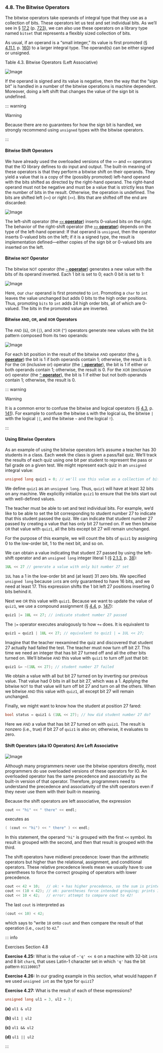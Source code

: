 <h3 id="filepos1120642">4.8. The Bitwise Operators</h3>
<p>The bitwise operators take operands of integral type that they use as a collection of bits. These operators let us test and set individual bits. As we’ll see in § <a href="164-17.2._the_bitset_type.html#filepos4603212">17.2</a> (p. <a href="164-17.2._the_bitset_type.html#filepos4603212">723</a>), we can also use these operators on a library type named <code>bitset</code> that represents a flexibly sized collection of bits.</p>
<p>As usual, if an operand is a “small integer,” its value is first promoted (§ <a href="049-4.11._type_conversions.html#filepos1162796">4.11.1</a>, p. <a href="049-4.11._type_conversions.html#filepos1162796">160</a>) to a larger integral type. The operand(s) can be either signed or unsigned.</p>
<p><a id="filepos1121570"></a>Table 4.3. Bitwise Operators (Left Associative)</p>
<img alt="Image" src="/images/00032.jpg"/>
<p>If the operand is signed and its value is negative, then the way that the “sign bit” is handled in a number of the bitwise operations is machine dependent. Moreover, doing a left shift that changes the value of the sign bit is undefined.</p>

::: warning
<p>Warning</p>
<p>Because there are no guarantees for how the sign bit is handled, we strongly recommend using <code>unsigned</code> types with the bitwise operators.</p>
:::

<h4>Bitwise Shift Operators</h4>
<p>We have already used the overloaded versions of the <code>&gt;&gt;</code> and <code>&lt;&lt;</code> operators that the IO library defines to do input and output. The built-in meaning of these operators is that they perform a bitwise shift on their operands. They yield a value that is a copy of the (possibly promoted) left-hand operand with the bits shifted as directed by the right-hand operand. The right-hand operand must not be negative and must be a value that is strictly less than the number of bits in the result. Otherwise, the operation is undefined. The bits are shifted left (<code>&lt;&lt;</code>) or right (<code>&gt;&gt;</code>). Bits that are shifted off the end are discarded:</p>
<img alt="Image" src="/images/00033.jpg"/>
<p>The left-shift operator (the <a href="052-defined_terms.html#filepos1228184" id="filepos1123791"><code>&lt;&lt;</code>
<strong>operator</strong></a>) inserts 0-valued bits on the right. The behavior of the right-shift operator (the <a href="052-defined_terms.html#filepos1229053" id="filepos1124082"><code>&gt;&gt;</code>
<strong>operator</strong></a>) depends on the type of the left-hand operand: If that operand is <code>unsigned</code>, then the operator inserts 0-valued <a id="filepos1124464"></a>bits on the left; if it is a signed type, the result is implementation defined—either copies of the sign bit or 0-valued bits are inserted on the left.</p>
<h4>Bitwise <small>NOT</small> Operator</h4>
<p>The bitwise <small>NOT</small> operator (the <a href="052-defined_terms.html#filepos1229657" id="filepos1124838"><code>~</code>
<strong>operator</strong></a>) generates a new value with the bits of its operand inverted. Each 1 bit is set to 0; each 0 bit is set to 1:</p>
<img alt="Image" src="/images/00034.jpg"/>
<p>Here, our <code>char</code> operand is first promoted to <code>int</code>. Promoting a <code>char</code> to <code>int</code> leaves the value unchanged but adds 0 bits to the high order positions. Thus, promoting <code>bits</code> to <code>int</code> adds 24 high order bits, all of which are 0-valued. The bits in the promoted value are inverted.</p>
<h4>Bitwise <small>AND</small>, <small>OR</small>, and <small>XOR</small> Operators</h4>
<p>The <small>AND</small> (<code>&amp;</code>), <small>OR</small> (<code>|</code>), and <small>XOR</small> (<code>^</code>) operators generate new values with the bit pattern composed from its two operands:</p>
<img alt="Image" src="/images/00035.jpg"/>
<p>For each bit position in the result of the bitwise <small>AND</small> operator (the <a href="052-defined_terms.html#filepos1224608" id="filepos1126738"><code>&amp;</code>
<strong>operator</strong></a>) the bit is 1 if both operands contain 1; otherwise, the result is 0. For the <small>OR</small> (inclusive or) operator (the <a href="052-defined_terms.html#filepos1226189" id="filepos1127068"><code>|</code>
<strong>operator</strong></a>), the bit is 1 if either or both operands contain 1; otherwise, the result is 0. For the <small>XOR</small> (exclusive or) operator (the <a href="052-defined_terms.html#filepos1225089" id="filepos1127406"><code>^</code>
<strong>operator</strong></a>), the bit is 1 if either but not both operands contain 1; otherwise, the result is 0.</p>

::: warning
<p>Warning</p>
<p>It is a common error to confuse the bitwise and logical operators (§ <a href="041-4.3._logical_and_relational_operators.html#filepos1044115">4.3</a>, p. <a href="041-4.3._logical_and_relational_operators.html#filepos1044115">141</a>). For example to confuse the bitwise <code>&amp;</code> with the logical <code>&amp;&amp;</code>, the bitwise <code>|</code> with the logical <code>||</code>, and the bitwise <code>~</code> and the logical <code>!</code>).</p>
:::

<h4>Using Bitwise Operators</h4>
<p>As an example of using the bitwise operators let’s assume a teacher has 30 students in a class. Each week the class is given a pass/fail quiz. We’ll track the results of each quiz using one bit per student to represent the pass or fail grade on a given test. We might represent each quiz in an <code>unsigned</code> integral value:</p>

```c++
unsigned long quiz1 = 0; // we'll use this value as a collection of bits
```

<p><a id="filepos1129722"></a>We define <code>quiz1</code> as an <code>unsigned long</code>. Thus, <code>quiz1</code> will have at least 32 bits on any machine. We explicitly initialize <code>quiz1</code> to ensure that the bits start out with well-defined values.</p>
<p>The teacher must be able to set and test individual bits. For example, we’d like to be able to set the bit corresponding to student number 27 to indicate that this student passed the quiz. We can indicate that student number 27 passed by creating a value that has only bit 27 turned on. If we then bitwise <small>OR</small> that value with <code>quiz1</code>, all the bits except bit 27 will remain unchanged.</p>
<p>For the purpose of this example, we will count the bits of <code>quiz1</code> by assigning 0 to the low-order bit, 1 to the next bit, and so on.</p>
<p>We can obtain a value indicating that student 27 passed by using the left-shift operator and an <code>unsigned long</code> integer literal 1 (§ <a href="021-2.1._primitive_builtin_types.html#filepos326709">2.1.3</a>, p. <a href="021-2.1._primitive_builtin_types.html#filepos326709">38</a>):</p>

```c++
1UL << 27 // generate a value with only bit number 27 set
```

<p><code>1UL</code> has a 1 in the low-order bit and (at least) 31 zero bits. We specified <code>unsigned long</code> because <code>int</code>s are only guaranteed to have 16 bits, and we need at least 17. This expression shifts the 1 bit left 27 positions inserting 0 bits behind it.</p>
<p>Next we <small>OR</small> this value with <code>quiz1</code>. Because we want to update the value of <code>quiz1</code>, we use a compound assignment (§ <a href="042-4.4._assignment_operators.html#filepos1066463">4.4</a>, p. <a href="042-4.4._assignment_operators.html#filepos1066463">147</a>):</p>

```c++
quiz1 |= 1UL << 27; // indicate student number 27 passed
```

<p>The <code>|=</code> operator executes analogously to how <code>+=</code> does. It is equivalent to</p>

```c++
quiz1 = quiz1 | 1UL << 27; // equivalent to quiz1 | = 1UL << 27;
```

<p>Imagine that the teacher reexamined the quiz and discovered that student 27 actually had failed the test. The teacher must now turn off bit 27. This time we need an integer that has bit 27 turned off and all the other bits turned on. We’ll bitwise <small>AND</small> this value with <code>quiz1</code> to turn off just that bit:</p>

```c++
quiz1 &= ~(1UL << 27); // student number 27 failed
```

<p>We obtain a value with all but bit 27 turned on by inverting our previous value. That value had 0 bits in all but bit 27, which was a 1. Applying the bitwise <small>NOT</small> to that value will turn off bit 27 and turn on all the others. When we bitwise <small>AND</small> this value with <code>quiz1</code>, all except bit 27 will remain unchanged.</p>
<p>Finally, we might want to know how the student at position 27 fared:</p>

```c++
bool status = quiz1 & (1UL << 27); // how did student number 27 do?
```

<p>Here we <small>AND</small> a value that has bit 27 turned on with <code>quiz1</code>. The result is nonzero (i.e., true) if bit 27 of <code>quiz1</code> is also on; otherwise, it evaluates to zero.</p>
<h4>Shift Operators (aka IO Operators) Are Left Associative</h4>
<img alt="Image" src="/images/00009.jpg"/>
<p>Although many programmers never use the bitwise operators directly, most programmers do use overloaded versions of these operators for IO. An overloaded operator has the same precedence and associativity as the built-in version of that operator. Therefore, programmers need to understand the precedence and associativity of the shift operators even if they never use them with their built-in meaning.</p>
<p>Because the shift operators are left associative, the expression</p>
<p><a id="filepos1136915"></a></p>

```c++
cout << "hi" << " there" << endl;
```

<p>executes as</p>

```c++
( (cout << "hi") << " there" ) << endl;
```

<p>In this statement, the operand <code>"hi"</code> is grouped with the first <code>&lt;&lt;</code> symbol. Its result is grouped with the second, and then that result is grouped with the third.</p>
<p>The shift operators have midlevel precedence: lower than the arithmetic operators but higher than the relational, assignment, and conditional operators. These relative precedence levels mean we usually have to use parentheses to force the correct grouping of operators with lower precedence.</p>

```c++
cout << 42 + 10;   // ok: + has higher precedence, so the sum is printed
cout << (10 < 42); // ok: parentheses force intended grouping; prints 1
cout << 10 < 42;   // error: attempt to compare cout to 42!
```

<p>The last <code>cout</code> is interpreted as</p>

```c++
(cout << 10) < 42;
```

<p>which says to “write <code>10</code> onto <code>cout</code> and then compare the result of that operation (i.e., <code>cout</code>) to <code>42</code>.”</p>

::: info
<p>Exercises Section 4.8</p>
<p><strong>Exercise 4.25:</strong> What is the value of <code>~'q' &lt;&lt; 6</code> on a machine with 32-bit <code>int</code>s and 8 bit <code>char</code>s, that uses Latin-1 character set in which <code>'q'</code> has the bit pattern <code>01110001</code>?</p>
<p><strong>Exercise 4.26:</strong> In our grading example in this section, what would happen if we used <code>unsigned int</code> as the type for <code>quiz1</code>?</p>
<p><strong>Exercise 4.27:</strong> What is the result of each of these expressions?</p>

```c++
unsigned long ul1 = 3, ul2 = 7;
```

<p><strong>(a)</strong>
<code>ul1 &amp; ul2</code></p>
<p><strong>(b)</strong>
<code>ul1 | ul2</code></p>
<p><strong>(c)</strong>
<code>ul1 &amp;&amp; ul2</code></p>
<p><strong>(d)</strong>
<code>ul1 || ul2</code></p>
:::
